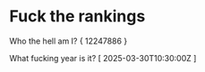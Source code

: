 # Fuck the rankings

Who the hell am I?
{ 12247886 }

What fucking year is it?
[ 2025-03-30T10:30:00Z ]
